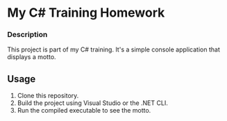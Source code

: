 # My C# Training Homework

### Description
This project is part of my C# training. It's a simple console application that displays a motto.

## Usage
1. Clone this repository.
2. Build the project using Visual Studio or the .NET CLI.
3. Run the compiled executable to see the motto.